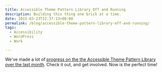```yaml
---
title: Accessible Theme Pattern Library Off and Running
description: Building this thing one brick at a time.
date: 2015-03-23T22:37:13+00:00
permalink: /blog/accessible-theme-pattern-library-off-and-running/
tags:
  - Accessibility
  - WordPress
  - Work

---
```

We've made a lot of [progress on the the Accessible Theme Pattern Library over the last month](https://make.wordpress.org/accessibility/2015/03/24/accessible-theme-pattern-library-update-for-march/). Check it out, and get involved. Now is the perfect time!
